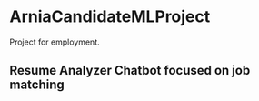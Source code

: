 # ArniaCandidateMLProject
Project for employment.

## Resume Analyzer Chatbot focused on job matching
